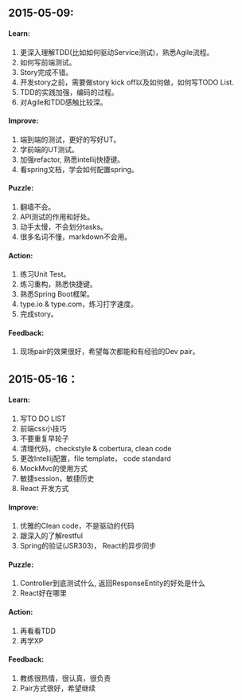 ## 2015-05-09:
#### Learn:
1. 更深入理解TDD(比如如何驱动Service测试)，熟悉Agile流程。
2. 如何写前端测试。
3. Story完成不错。
4. 开发story之前，需要做story kick off以及如何做，如何写TODO List.
5. TDD的实践加强，编码的过程。
6. 对Agile和TDD感触比较深。

#### Improve:
1. 端到端的测试，更好的写好UT。
2. 学前端的UT测试。
3. 加强refactor, 熟悉intellij快捷键。
4. 看spring文档，学会如何配置spring。

#### Puzzle:
1. 翻墙不会。
2. API测试的作用和好处。
3. 动手太慢，不会划分tasks。
4. 很多名词不懂，markdown不会用。

#### Action:
1. 练习Unit Test。
2. 练习重构，熟悉快捷键。
3. 熟悉Spring Boot框架。
4. type.io & type.com，练习打字速度。
5. 完成story。

#### Feedback:
1. 现场pair的效果很好，希望每次都能和有经验的Dev pair。


## 2015-05-16：
#### Learn:
1. 写TO DO LIST
2. 前端css小技巧
3. 不要重复早轮子
4. 清理代码，checkstyle & cobertura, clean code
5. 更改Intellij配置，file template， code standard
6. MockMvc的使用方式
7. 敏捷session，敏捷历史
8. React 开发方式

#### Improve:
1. 优雅的Clean code，不是驱动的代码
2. 跟深入的了解restful
3. Spring的验证(JSR303)， React的异步同步

#### Puzzle:
1. Controller到底测试什么, 返回ResponseEntity的好处是什么
2. React好在哪里

#### Action:
1. 再看看TDD
2. 再学XP

#### Feedback:
1. 教练很热情，很认真，很负责
2. Pair方式很好，希望继续


